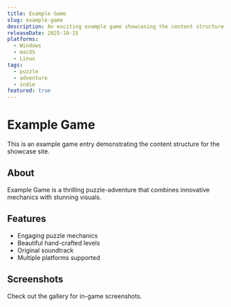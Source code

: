 ```yaml
---
title: Example Game
slug: example-game
description: An exciting example game showcasing the content structure
releaseDate: 2025-10-15
platforms:
  - Windows
  - macOS
  - Linux
tags:
  - puzzle
  - adventure
  - indie
featured: true
---
```


# Example Game

This is an example game entry demonstrating the content structure for the showcase site.

## About

Example Game is a thrilling puzzle-adventure that combines innovative mechanics with stunning visuals.

## Features

- Engaging puzzle mechanics
- Beautiful hand-crafted levels
- Original soundtrack
- Multiple platforms supported

## Screenshots

Check out the gallery for in-game screenshots.
